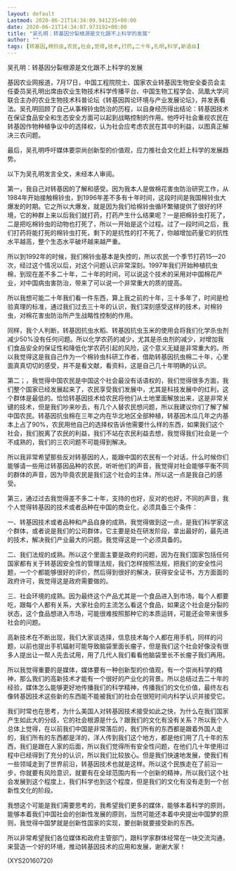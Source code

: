 ```yaml
---
layout: default
Lastmod: 2020-06-21T14:34:09.941235+00:00
date: 2020-06-21T14:34:07.973192+00:00
title: "吴孔明：转基因分裂根源是文化跟不上科学的发展"
author: ""
tags: [转基因,棉铃虫,农民,社会,觉得,技术,打药,二十年,孔明,科学,新语丝]
---
```


吴孔明：转基因分裂根源是文化跟不上科学的发展

基因农业网报道，7月17日，中国工程院院士、国家农业转基因生物安全委员会主任委员吴孔明出席由农业生物技术科学传播平台、中国生物工程学会、凤凰大学问联合主办的农业生物技术科普论坛《转基因舆论环境与产业发展论坛》，并发表看法。吴孔明回顾了自己从事棉铃虫防治的历程，以自身经历得出结论：转基因技术在保证食品安全和生态安全方面可以起到战略控制的作用。他呼吁社会重视农民在转基因作物种植争议中的选择权，认为社会应考虑农民在其中的利益，以图真正解决三农问题。

最后，吴孔明呼吁媒体要崇尚创新型的价值观，应力推社会文化赶上科学的发展趋势。

以下为吴孔明发言全文，未经本人审阅。

第一，我自己对转基因的了解和感受。因为我本人是做棉花害虫防治研究工作，从1984年开始接触棉铃虫，到1996年差不多有十年时间，这段时间是我国棉铃虫大爆发的时期。它之所以大爆发，就是因为我们给棉铃虫循环繁殖提供了很好的环境，它的种群上来以后我们就打药，打药产生什么结果呢？一是把棉铃虫打死了，二是把吃棉铃虫的动物也打死了，所以一开始是这个过程。过了一段时间之后，我们打药将能打死的棉铃虫打死，剩下的是抗性的打不死了，你越增加药量它的抗性水平越高，整个生态水平破坏越来越严重。

所以到1992年的时候，我们棉铃虫基本是失控的，所以农民一个季节打药15—20次，经过这个情况以后，对这个问题认识非常深刻。1997年我们开始种植抗虫棉，到现在差不多二十年，二十年的时间，可以说这个技术的采用对中国棉花产业，对中国病虫害防治，带来了可以说一个非常重大的质的提高。

所以我想可能二十年我们看一件东西，算上我之前的十年，三十多年了，时间是检验真理的标准，通过我们过去三十年的认识，我们深刻感受这样的技术，对棉铃虫，对棉花害虫防治所产生战略性控制的作用。

同样，我个人判断，转基因抗虫水稻、转基因抗虫玉米的使用会将我们化学杀虫剂减少50%没有任何问题。所以化学农药的减少，尤其是杀虫剂的减少，对增加我们食品安全的保证性和降低化学农药引起的风险，这个意义无疑是非常重大的。所以我觉得这是我自己作为一个棉铃虫科研工作者，借助转基因抗虫棉二十年，心里面真真切切的感受，并不是看文献，看资料，这是自己几十年明确的认识。

第二；，我觉得中国农民是中国这个社会最没有话语权的，我们觉得很多方面，我们整个国家已经发展起来了，农民享受我们发展中，尤其是科技发展中的红利，这个群体是最低的。恰恰转基因技术给农民将他们从土地里面解放出来，这是非常关键的技术，但是我们吵来吵去，有几个人替农民想问题，所以我建议你们了解了解中国农民。转基因抗虫棉在三年之内在华北地区全部种植，转基因木瓜几年之内基本上占了90%，农民用他自己的选择权告诉他需要什么样的东西，如果我们这个社会，我们脱离了农民的利益，我们不站在农民利益去想，我觉得我们社会是一个不成熟的，我们的三农问题不可能得到解决。

所以我非常希望那些反对转基因的人，能跟中国的农民有一个对话，什么时候你们能够请一些用过转基因品种的农民，听听他们的声音，我觉得对社会能够平衡不同的群体的声音，因为毕竟农民是我们这个社会的主体，所以这一点是我自己的感受。

第三，通过过去我觉得差不多二十年，支持的也好，反对的也好，不同的声音，我个人觉得转基因的技术或者品种在中国的商业化，必须具备三个条件：

一、转基因技术或者品种和产品自身的成熟，我觉得做到这一点，是我们科学家这个群体，或者说是我们的公司群体，它主要是处在研发阶段，拿出最好的，最先进的技术，解决我们产业最大的问题。我觉得这是一个必须具备的。

二、我们法规的成熟。所以这个里面主要是政府的问题，因为在我们国家包括任何国家都有关于转基因安全性的管理法规，我们怎样按照法规，把我们的安全性问题，一个个都能够很好的评价，然后得到很好的解决，获得安全证书，方方面面的政府许可，我觉得这是政府需要做的。

三、社会环境的成熟。因为最终这个产品尤其是一个食品进入到市场，每个人都要吃，跟每个人都有关系，大家社会的主流怎么看这个食品，如果这个社会是分裂的状态，这个食品想进入市场，可能很难按照那种它的本质运转，可能还会带来很多社会的问题。

高新技术在不断出现，我们大家谈选择，信息技术每个人都在用手机，同样的问题，以前也提出手机辐射可能导致脑袋里面长瘤子，但是我们这个社会好像没有很多人提出让一帮人先去试用，用了几代人我们看看他脑袋里长不长瘤子我们再用。

所以我觉得重要的是媒体，媒体要有一种创新型的价值观，有一个崇尚科学的精神，那么我们的高新技术才能有一个很好的产业化的背景。所以总结过去二十年的经验，媒体怎么能够更好地传播我们的科学精神，传播我们的文化价值，最终左右像转基因技术这些新的东西能不能被我们的社会在很短时间内科学认识并接受它。

我们时常也在思考，为什么美国人对转基因技术接受如此之快，为什么在我们国家产生如此大的分歧，它的社会根源是什么？跟我们的文化有没有关系？所以我个人总体上觉得，在以前我们中国是非常落后的，我们所有的东西都是跟着外国人走的，我们所有的东西都是洋的，洋人传到我们这个地方，都是他们用了几十年的东西，我们是跟在人家的后面，所以我们觉得所有安全性问题，在他们几十年使用过程中已经得到了充分的认识，所以我们比较放心。但是我们快速地发展，使我们有一些领域走到了世界前沿，转基因技术也就是这样。所以这个民族走在了前沿一步，你就要有风险意识，就要有在全球范围内有一个创新的精神，所以我们这个社会发展到这个程度上，我们科学也到这个程度，但是我们的文化有没有走到一个创新性文化的阶段。

我想这个可能是我们需要思考的，我希望我们更多的媒体，能够本着科学的原则，能够本着我们中国社会的创新性发展的原则，当然可能还本着中央提出中国梦的原则，我觉得中国梦就是创新性国家的实现，要创新就要接受新的东西。

所以非常希望我们各位媒体和政府主管部门，跟科学家群体经常在一块交流沟通，来营造一个好的环境，推动转基因技术的应用和发展，谢谢大家！

(XYS20160720)

